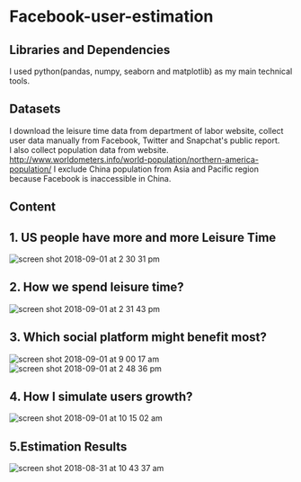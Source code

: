 # Facebook-user-estimation

## Libraries and Dependencies
I used python(pandas, numpy, seaborn and matplotlib) as my main technical tools.

## Datasets
I download the leisure time data from department of labor website, collect user data manually from Facebook, Twitter and Snapchat's public report. <br>
I also collect population data from website. http://www.worldometers.info/world-population/northern-america-population/ I exclude China population from Asia and Pacific region because Facebook is inaccessible in China.

## Content
## 1. US people have more and more Leisure Time<br>
![screen shot 2018-09-01 at 2 30 31 pm](https://user-images.githubusercontent.com/31684373/44950067-a1eb2300-adf3-11e8-91c7-752976ee3d1e.png)
<br>

## 2. How we spend leisure time?<br>
![screen shot 2018-09-01 at 2 31 43 pm](https://user-images.githubusercontent.com/31684373/44950085-c8a95980-adf3-11e8-867b-b845ef55da8c.png)
<br>

## 3. Which social platform might benefit most?<br>
![screen shot 2018-09-01 at 9 00 17 am](https://user-images.githubusercontent.com/31684373/44950164-ccd67680-adf5-11e8-86fa-9a745bf93fee.png)
<br>
![screen shot 2018-09-01 at 2 48 36 pm](https://user-images.githubusercontent.com/31684373/44950176-22128800-adf6-11e8-9bc0-f0d124f947f2.png)
<br>

## 4. How I simulate users growth?
![screen shot 2018-09-01 at 10 15 02 am](https://user-images.githubusercontent.com/31684373/44957958-dc090300-ae8d-11e8-8ee0-a38501311ca8.png)

## 5.Estimation Results
![screen shot 2018-08-31 at 10 43 37 am](https://user-images.githubusercontent.com/31684373/44950190-7a498a00-adf6-11e8-94bd-932533640f14.png)


